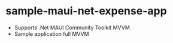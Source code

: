 # sample-maui-net-expense-app

- Supports .Net MAUI Community Toolkit MVVM
- Sample application full MVVM

  
